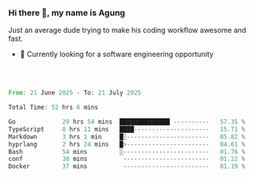 ### Hi there 👋, my name is Agung
Just an average dude trying to make his coding workflow awesome and fast.

<!--
**agungfir98/agungfir98** is a ✨ _special_ ✨ repository because its `README.md` (this file) appears on your GitHub profile.
-->

- 🔭 Currently looking for a software engineering opportunity
<br/>
<br/>
<!--START_SECTION:waka-->

```rust
From: 21 June 2025 - To: 21 July 2025

Total Time: 52 hrs 6 mins

Go             29 hrs 54 mins  ██████████████ ----------   57.35 %
TypeScript     8 hrs 11 mins   ████---------------------   15.71 %
Markdown       3 hrs 1 min     █░-----------------------   05.82 %
hyprlang       2 hrs 24 mins   █>-----------------------   04.61 %
Bash           54 mins         ░------------------------   01.76 %
conf           38 mins          ------------------------   01.22 %
Docker         37 mins          ------------------------   01.19 %
```

<!--END_SECTION:waka-->
